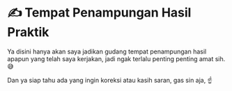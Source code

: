 # ✍️ Tempat Penampungan Hasil Praktik
Ya disini hanya akan saya jadikan gudang tempat penampungan hasil apapun yang telah saya kerjakan, jadi ngak terlalu penting penting amat sih. 😅

Dan ya siap tahu ada yang ingin koreksi atau kasih saran, gas sin aja, ☝️